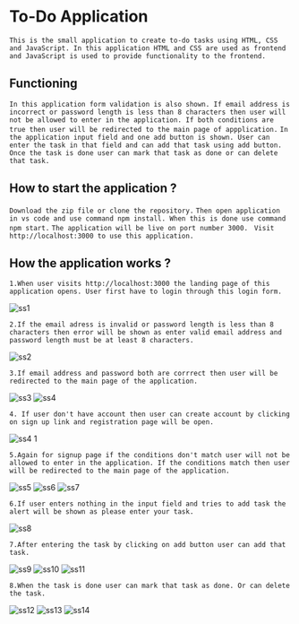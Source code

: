 # To-Do Application
` This is the small application to create to-do tasks using HTML, CSS and JavaScript. In this application HTML and CSS are used as frontend and JavaScript is used to provide functionality to the frontend. `

## Functioning
` In this application form validation is also shown. If email address is incorrect or password length is less than 8 characters then user will not be allowed to enter in the application. If both conditions are true then user will be redirected to the main page of appplication. `
`In the application input field and one add button is shown. User can enter the task in that field and can add that task using add button. Once the task is done user can mark that task as done or can delete that task. `

## How to  start the application ?
` Download the zip file or clone the repository. `
` Then open application in vs code and use command npm install. When this is done use command npm start. `
` The application will be live on port number 3000. `
` Visit http://localhost:3000 to use this application.`

## How the application works ?

` 1.When user visits http://localhost:3000 the landing page of this application opens. User first have to login through this login form. `

![ss1](https://user-images.githubusercontent.com/122779161/230775623-76b1093a-82c5-4ecd-8eb6-785a3d392f62.png)


` 2.If the email adress is invalid or password length is less than 8 characters then error will be shown as enter valid email address and 
  password length must be at least 8 characters. `
  
![ss2](https://user-images.githubusercontent.com/122779161/230775633-18171d3d-9fb6-479d-8d1d-cf8bf69fa94b.png)


` 3.If email address and password both are corrrect then user will be redirected to the main page of the application. `

![ss3](https://user-images.githubusercontent.com/122779161/230775651-42b7adb3-d9d9-4f6a-9de6-256a9872bffc.png)
![ss4](https://user-images.githubusercontent.com/122779161/230775658-c7b6fc9c-62de-44e0-8f70-93d504fac1eb.png)


` 4. If user don't have account then user can create account by clicking on sign up link and registration page will be open. `
 
![ss4 1](https://user-images.githubusercontent.com/122779161/230775668-f5610ab7-8a19-4ba2-8b01-87e05e008562.png)


` 5.Again for signup page if the conditions don't match user will not be allowed to enter in the application. If the conditions match then user
will be redirected to the main page of the application. `

![ss5](https://user-images.githubusercontent.com/122779161/230775689-46948051-af8e-4fe7-8f27-a9eddeee1e4c.png)
![ss6](https://user-images.githubusercontent.com/122779161/230775701-44130923-cdc0-4a2b-a1ff-445ea81bacac.png)
![ss7](https://user-images.githubusercontent.com/122779161/230775707-1e8b99bb-4228-426a-8a21-94c87869db0c.png)


` 6.If user enters nothing in the input field and tries to add task the alert will be shown as please enter your task. `

![ss8](https://user-images.githubusercontent.com/122779161/230775721-580c05f0-0c80-47b2-9896-7cbe4ea16dfa.png)


` 7.After entering the task by clicking on add button user can add that task. `

![ss9](https://user-images.githubusercontent.com/122779161/230775736-dd645a6a-6ba1-44d5-aeb3-acba398f2ccb.png)
![ss10](https://user-images.githubusercontent.com/122779161/230775748-24d55440-51c0-4565-ab7a-b731523b74e0.png)
![ss11](https://user-images.githubusercontent.com/122779161/230775761-29b1602e-e042-489a-8916-3d9ef7bf0a2c.png)


` 8.When the task is done user can mark that task as done. Or can delete the task. `

![ss12](https://user-images.githubusercontent.com/122779161/230775773-eb0ab4d4-790f-46a1-91d8-ae6d976dd24b.png)
![ss13](https://user-images.githubusercontent.com/122779161/230775781-ff09475e-dc08-46f3-b790-63ad240fd6ac.png)
![ss14](https://user-images.githubusercontent.com/122779161/230775786-b4dbf060-67c1-4d3f-a009-87e7213cba64.png)


